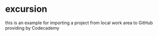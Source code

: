 # excursion
this is an example for importing a project from local work area to GitHub providing by Codecademy
